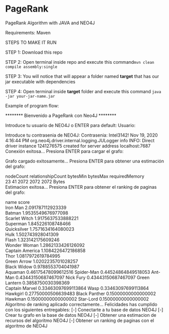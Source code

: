 # PageRank
PageRank Algorithm with JAVA and NEO4J

Requirements:
Maven

STEPS TO MAKE IT RUN

STEP 1:
Download this repo

STEP 2:
Open terminal inside repo and execute this command`mvn clean compile assembly:single`

STEP 3:
You will notice that will appear a folder named **target** that has our jar
executable with dependencies

STEP 4:
Open terminal inside **target** folder and execute this command `java -jar your-jar-name.jar`

Example of program flow:

********   Bienvenido a PageRank con Neo4J   ********

Introduce tu usuario de NEO4J o ENTER para default:
Usuario: 

Introduce tu contrasenia de NEO4J:
Contrasenia: 
Intel3142!
Nov 19, 2020 4:16:44 PM org.neo4j.driver.internal.logging.JULogger info
INFO: Direct driver instance 1241276575 created for server address localhost:7687
Conexión exitosa...
Presiona ENTER para cargar el grafo:


Grafo cargado exitosamente...
Presiona ENTER para obtener una estimación del grafo:

nodeCount	relationshipCount	bytesMin	bytesMax	requiredMemory	
23	41	2072	2072	2072 Bytes	
Estimacion exitosa...
Presiona ENTER para obtener el ranking de paginas del grafo:

name	score	
Iron Man	2.091787112923339	
Batman	1.9535549676977098	
Scarlet Witch	1.9175637533888221	
Superman	1.845226108748466	
Quicksilver	1.7571634164080023	
Hulk	1.502743928041309	
Flash	1.323142175609246	
Wonder Woman	1.2862133426126092	
Captain America	1.1084226472186858	
Thor	1.0817972619784995	
Green Arrow	1.0202235701028257	
Black Widow	0.9788553704041987	
Aquaman	0.46175478099612516	
Spider-Man	0.44524864849518053	
Ant-Man	0.43443150687467097	
Nick Fury	0.43443150687467097	
Green Lantern	0.3858750030398369	
Captain Marvel	0.33463097699113864	
Wasp	0.33463097699113864	
Hawkgirl	0.27750000506639483	
Black Panther	0.15000000000000002	
Hawkman	0.15000000000000002	
Star-Lord	0.15000000000000002	
Algoritmo de ranking aplicado correctamente...
Felicidades has cumplido con los siguientes entregables:
[-] Conectarte a tu base de datos NEO4J
[-] Crear tu grafo en la base de datos NEO4J
[-] Obtener una estimacion de recursos del algoritmo NEO4J
[-] Obtener un ranking de paginas con el algoritmo de NEO4J

